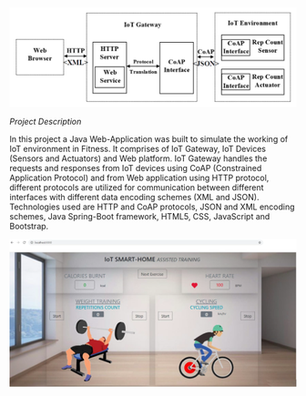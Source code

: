 ![](IoT.png)

*Project Description*

In this project a Java Web-Application was built to simulate the working of IoT environment in Fitness. It comprises of IoT Gateway, IoT Devices (Sensors and Actuators) and Web platform. IoT Gateway handles the requests and responses from IoT devices using CoAP (Constrained Application Protocol) and from Web application using HTTP protocol, different protocols are utilized for communication between different interfaces with different data encoding schemes (XML and JSON). Technologies used are HTTP and CoAP protocols, JSON and XML encoding schemes, Java Spring-Boot framework, HTML5, CSS, JavaScript and Bootstrap.

![](UI.png)
